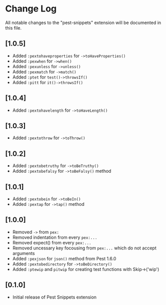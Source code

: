# Change Log

All notable changes to the "pest-snippets" extension will be documented in this file.

## [1.0.5]

- Added `:pextohaveproperties` for `->toHaveProperties()`
- Added `:pexwhen` for `->when()`
- Added `:pexunless` for `->unless()`
- Added `:pexmatch` for `->match()`
- Added `:ptet` for `test()->throwsIf()`
- Added `:pitt` for `it()->throwsIf()`

## [1.0.4]

- Added `:pextohavelength` for `->toHaveLength()`

## [1.0.3]

- Added `:pextothrow` for `->toThrow()`

## [1.0.2]

- Added `:pextobetruthy` for `->toBeTruthy()`
- Added `:pextobefalsy` for `->toBeFalsy()` method

## [1.0.1]

- Added `:pextobein` for `->toBeIn()`
- Added `:pextap` for `->tap()` method

## [1.0.0]

- Removed `->` from `pex:`
- Removed indentation from every `pex:...`
- Removed expect() from every `pex:...`
- Removed uncessary key focousing from `pex:...` which do not accept arguments
- Added `:pexjson` for `json()` method from Pest 1.6.0
- Added `:pextobedirectory` for `->toBeDirectory()`
- Added `:ptewip` and `pitwip` for creating test functions with Skip->('wip')

## [0.1.0]

- Initial release of Pest Snippets extension
